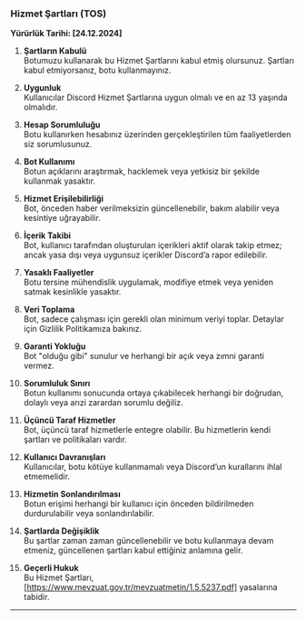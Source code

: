 ### Hizmet Şartları (TOS)  
**Yürürlük Tarihi: [24.12.2024]**  

1. **Şartların Kabulü**  
   Botumuzu kullanarak bu Hizmet Şartlarını kabul etmiş olursunuz. Şartları kabul etmiyorsanız, botu kullanmayınız.  

2. **Uygunluk**  
   Kullanıcılar Discord Hizmet Şartlarına uygun olmalı ve en az 13 yaşında olmalıdır.  

3. **Hesap Sorumluluğu**  
   Botu kullanırken hesabınız üzerinden gerçekleştirilen tüm faaliyetlerden siz sorumlusunuz.  

4. **Bot Kullanımı**  
   Botun açıklarını araştırmak, hacklemek veya yetkisiz bir şekilde kullanmak yasaktır.  

5. **Hizmet Erişilebilirliği**  
   Bot, önceden haber verilmeksizin güncellenebilir, bakım alabilir veya kesintiye uğrayabilir.  

6. **İçerik Takibi**  
   Bot, kullanıcı tarafından oluşturulan içerikleri aktif olarak takip etmez; ancak yasa dışı veya uygunsuz içerikler Discord’a rapor edilebilir.  

7. **Yasaklı Faaliyetler**  
   Botu tersine mühendislik uygulamak, modifiye etmek veya yeniden satmak kesinlikle yasaktır.  

8. **Veri Toplama**  
   Bot, sadece çalışması için gerekli olan minimum veriyi toplar. Detaylar için Gizlilik Politikamıza bakınız.  

9. **Garanti Yokluğu**  
   Bot "olduğu gibi" sunulur ve herhangi bir açık veya zımni garanti vermez.  

10. **Sorumluluk Sınırı**  
    Botun kullanımı sonucunda ortaya çıkabilecek herhangi bir doğrudan, dolaylı veya arızi zarardan sorumlu değiliz.  

11. **Üçüncü Taraf Hizmetler**  
    Bot, üçüncü taraf hizmetlerle entegre olabilir. Bu hizmetlerin kendi şartları ve politikaları vardır.  

12. **Kullanıcı Davranışları**  
    Kullanıcılar, botu kötüye kullanmamalı veya Discord’un kurallarını ihlal etmemelidir.  

13. **Hizmetin Sonlandırılması**  
    Botun erişimi herhangi bir kullanıcı için önceden bildirilmeden durdurulabilir veya sonlandırılabilir.  

14. **Şartlarda Değişiklik**  
    Bu şartlar zaman zaman güncellenebilir ve botu kullanmaya devam etmeniz, güncellenen şartları kabul ettiğiniz anlamına gelir.  

15. **Geçerli Hukuk**  
    Bu Hizmet Şartları, [https://www.mevzuat.gov.tr/mevzuatmetin/1.5.5237.pdf] yasalarına tabidir.  

---
